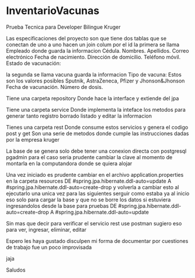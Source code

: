 # InventarioVacunas
Prueba Tecnica para Developer Bilingue Kruger

Las especificaciones del proyecto son que tiene dos tablas que se conectan de uno a uno hacen un join colum por el id 
la primera se llama Empleado donde guarda la informacion 
Cédula.
Nombres.
Apellidos.
Correo electrónico
Fecha de nacimiento.
Dirección de domicilio.
Teléfono móvil.
Estado de vacunación:

la segunda se llama vacuna guarda la informacion
Tipo de vacuna: 
Estos son los valores posibles
Sputnik, AstraZeneca, Pfizer y Jhonson&Jhonson
Fecha de vacunación.
Número de dosis.

Tiene una carpeta repository
Donde hace la interface y extiende del jpa

Tiene una carpeta service
Donde implementa la inteface los metodos para generar tanto registro borrado listado y editar la informacion

Tienes una carpeta rest
Donde consume estos servicios y genera el codigo post y get
Son una serie de metodos donde cumple las instrucciones dadas por la empresa kruger

La base de se genera solo debe tener una conexion directa con postgresql pgadmin para el caso seria prudente cambiar la clave al momento de montarla
en la computandora donde se quiera alojar 

Una vez iniciado es prudente cambiar en el archivo application.properties en la carpeta resources 
DE #spring.jpa.hibernate.ddl-auto=update
A #spring.jpa.hibernate.ddl-auto=create-drop
y volverla a cambiar esto al ejecutarlo una unica vez para las siguientes serguir como estaba ya al inicio eso solo para cargar la base
y que no se borre los datos si estuviera ingresandolos desde la base para pruebas
DE #spring.jpa.hibernate.ddl-auto=create-drop
A #spring.jpa.hibernate.ddl-auto=update

Sin mas que decir para verificar el servicio rest use postman sugiero eso para ver, ingresar, eliminar, editar

Espero les haya gustado disculpen mi forma de documentar por cuestiones de trabajo fue un poco improvisada

jaja

Saludos

